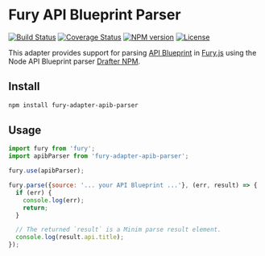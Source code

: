 # Fury API Blueprint Parser

[![Build Status](https://img.shields.io/travis/apiaryio/fury-adapter-apib-parser.svg)](https://travis-ci.org/apiaryio/fury-adapter-apib-parser) [![Coverage Status](https://img.shields.io/coveralls/apiaryio/fury-adapter-apib-parser.svg)](https://coveralls.io/r/apiaryio/fury-adapter-apib-parser) [![NPM version](https://img.shields.io/npm/v/fury-adapter-apib-parser.svg)](https://www.npmjs.org/package/fury-adapter-apib-parser) [![License](https://img.shields.io/npm/l/fury-adapter-apib-parser.svg)](https://www.npmjs.org/package/fury-adapter-apib-parser)

This adapter provides support for parsing [API Blueprint](https://apiblueprint.org/) in [Fury.js](https://github.com/apiaryio/fury.js) using the Node API Blueprint parser [Drafter NPM](https://github.com/apiaryio/drafter-npm).

## Install

```sh
npm install fury-adapter-apib-parser
```

## Usage

```js
import fury from 'fury';
import apibParser from 'fury-adapter-apib-parser';

fury.use(apibParser);

fury.parse({source: '... your API Blueprint ...'}, (err, result) => {
  if (err) {
    console.log(err);
    return;
  }

  // The returned `result` is a Minim parse result element.
  console.log(result.api.title);
});
```
